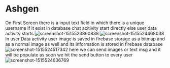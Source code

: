 # Ashgen
On First Screen there is a input text field in which there is a unique username if it exist in database chat acitivity start directly else user data activity starts
![screenshot-1515523860838](https://user-images.githubusercontent.com/29139786/34737851-5c869b00-f59d-11e7-82b5-c884bdc15c34.jpg)
![screenshot-1515524468038](https://user-images.githubusercontent.com/29139786/34737924-9083c284-f59d-11e7-8160-7b0a9e267394.jpg)
In user Data activity user image is saved in firebase storage as a bitmap and as a normal image as well and its information is stored in firebase database
![screenshot-1515524517342](https://user-images.githubusercontent.com/29139786/34737968-adf55fc6-f59d-11e7-8de0-f39dba7c34fc.jpg)
here we can send images or text msg and it will be populate as soon we hit the send button to every user
![screenshot-1515524636769](https://user-images.githubusercontent.com/29139786/34738088-f4a656b4-f59d-11e7-809f-df72d7ae7926.jpg)
